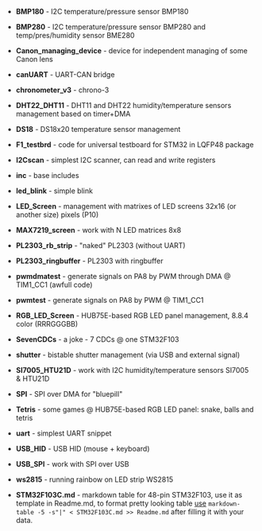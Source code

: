 - **BMP180** - I2C temperature/pressure sensor BMP180
- **BMP280** - I2C temperature/pressure sensor BMP280 and temp/pres/humidity sensor BME280
- **Canon_managing_device** - device for independent managing of some Canon lens
- **canUART** - UART-CAN bridge
- **chronometer_v3** - chrono-3
- **DHT22_DHT11** - DHT11 and DHT22 humidity/temperature sensors management based on timer+DMA
- **DS18** - DS18x20 temperature sensor management
- **F1_testbrd** - code for universal testboard for STM32 in LQFP48 package
- **I2Cscan** - simplest I2C scanner, can read and write registers
- **inc** - base includes
- **led_blink** - simple blink
- **LED_Screen** - management with matrixes of LED screens 32x16 (or another size) pixels (P10)
- **MAX7219_screen** - work with N LED matrices 8x8
- **PL2303_rb_strip** - "naked" PL2303 (without UART)
- **PL2303_ringbuffer** - PL2303 with ringbuffer 
- **pwmdmatest** - generate signals on PA8 by PWM through DMA @ TIM1_CC1 (awfull code)
- **pwmtest** - generate signals on PA8 by PWM @ TIM1_CC1
- **RGB_LED_Screen** - HUB75E-based RGB LED panel management, 8.8.4 color (RRRGGGBB)
- **SevenCDCs** - a joke - 7 CDCs @ one STM32F103
- **shutter** - bistable shutter management (via USB and external signal)
- **SI7005_HTU21D** - work with I2C humidity/temperature sensors SI7005 & HTU21D
- **SPI** - SPI over DMA for "bluepill"
- **Tetris** - some games @ HUB75E-based RGB LED panel: snake, balls and tetris
- **uart** - simplest UART snippet
- **USB_HID** - USB HID (mouse + keyboard)
- **USB_SPI** - work with SPI over USB
- **ws2815** - running rainbow on LED strip WS2815

- **STM32F103C.md** - markdown table for 48-pin STM32F103, use it as template in Readme.md, to format 
pretty looking table [use](https://josh.fail/2022/pure-bash-markdown-table-generator/) `markdown-table -5 -s"|" < STM32F103C.md >> Readme.md` 
after filling it with your data. 
